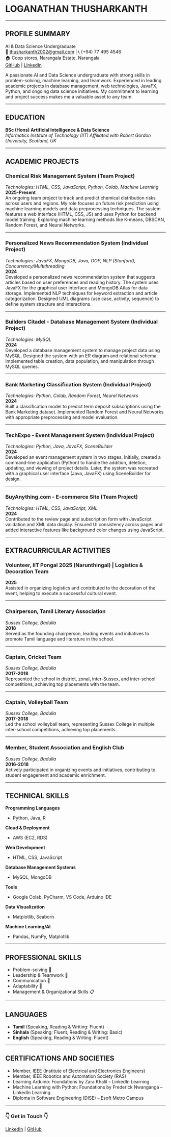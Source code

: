 # LOGANATHAN THUSHARKANTH

---

## PROFILE SUMMARY
AI & Data Science Undergraduate  
📧 thusharkanth2002@gmail.com | 📞 (+94) 77 495 4546  
🏠 Coop stores, Narangala Estate, Narangala  
[GitHub](https://github.com/Thusharkanth) | [LinkedIn](https://www.linkedin.com/in/loganathan-thusharkanth)  

A passionate AI and Data Science undergraduate with strong skills in problem-solving, machine learning, and teamwork. Experienced in leading academic projects in database management, web technologies, JavaFX, Python, and ongoing data science initiatives. My commitment to learning and project success makes me a valuable asset to any team.

---

## EDUCATION
**BSc (Hons) Artificial Intelligence & Data Science**  
*Informatics Institute of Technology (IIT) Affiliated with Robert Gordon University, Scotland, UK*  

---

## ACADEMIC PROJECTS

### **Chemical Risk Management System (Team Project)**  
*Technologies: HTML, CSS, JavaScript, Python, Colab, Machine Learning*  
**2025-Present**  
An ongoing team project to track and predict chemical distribution risks across users and regions. My role focuses on future risk prediction using machine learning models and data preprocessing techniques. The system features a web interface (HTML, CSS, JS) and uses Python for backend model training. Exploring machine learning methods like K-means, DBSCAN, Random Forest, and Neural Networks.

---

### **Personalized News Recommendation System (Individual Project)**  
*Technologies: JavaFX, MongoDB, Java, OOP, NLP (Stanford), Concurrency/Multithreading*  
**2024**  
Developed a personalized news recommendation system that suggests articles based on user preferences and reading history. The system uses JavaFX for the graphical user interface and MongoDB Atlas for data storage. Implemented NLP techniques for keyword extraction and article categorization. Designed UML diagrams (use case, activity, sequence) to define system structure and interactions.

---

### **Builders Citadel - Database Management System (Individual Project)**  
*Technologies: MySQL*  
**2024**  
Developed a database management system to manage project data using MySQL. Designed the system with an ER diagram and relational schema. Implemented table creation, data population, and manipulation through MySQL queries.

---

### **Bank Marketing Classification System (Individual Project)**  
*Technologies: Python, Colab, Random Forest, Neural Networks*  
**2024**  
Built a classification model to predict term deposit subscriptions using the Bank Marketing dataset. Implemented Random Forest and Neural Networks with appropriate preprocessing and model evaluation.

---

### **TechExpo - Event Management System (Individual Project)**  
*Technologies: Python, Java, JavaFX, SceneBuilder*  
**2024**  
Developed an event management system in two stages. Initially, created a command-line application (Python) to handle the addition, deletion, updating, and viewing of project details. Later, the system was recreated with a graphical user interface (Java, JavaFX) using SceneBuilder for design.

---

### **BuyAnything.com - E-commerce Site (Team Project)**  
*Technologies: HTML, CSS, JavaScript, XML*  
**2024**  
Contributed to the review page and subscription form with JavaScript validation and XML data display. Ensured UI consistency across pages and added interactive features like background color changes using JavaScript.

---

## EXTRACURRICULAR ACTIVITIES

### **Volunteer, IIT Pongal 2025 (Narunthingal) | Logistics & Decoration Team**  
**2025**  
Assisted in organizing logistics and contributed to the decoration of the event, helping to execute a successful cultural event.

---

### **Chairperson, Tamil Literary Association**  
*Sussex College, Badulla*  
**2018**  
Served as the founding chairperson, leading events and initiatives to promote Tamil language and literature in the school.

---

### **Captain, Cricket Team**  
*Sussex College, Badulla*  
**2017-2018**  
Represented the school in district, zonal, inter-Sussex, and inter-school competitions, achieving top placements with the team.

---

### **Captain, Volleyball Team**  
*Sussex College, Badulla*  
**2017-2018**  
Led the school volleyball team, representing Sussex College in multiple inter-school competitions, achieving top placements.

---

### **Member, Student Association and English Club**  
*Sussex College, Badulla*  
**2016-2018**  
Actively participated in organizing events and initiatives, contributing to student engagement and academic enrichment.

---

## TECHNICAL SKILLS

**Programming Languages**  
- Python, Java, R  

**Cloud & Deployment**  
- AWS (EC2, RDS)  

**Web Development**  
- HTML, CSS, JavaScript  

**Database Management Systems**  
- MySQL, MongoDB  

**Tools**  
- Google Colab, PyCharm, VS Code, Arduino IDE  

**Data Visualization**  
- Matplotlib, Seaborn  

**Machine Learning/AI**  
- Pandas, NumPy, Matplotlib  

---

## PROFESSIONAL SKILLS

- Problem-solving 🧠  
- Leadership & Teamwork 👥  
- Communication 📢  
- Adaptability 🔄  
- Management & Organizational Skills 📋  

---

## LANGUAGES

- **Tamil** (Speaking, Reading & Writing: Fluent)  
- **Sinhala** (Speaking: Fluent, Reading & Writing: Basic)  
- **English** (Speaking, Reading & Writing: Fluent)

---


## CERTIFICATIONS AND SOCIETIES

- Member, IEEE (Institute of Electrical and Electronics Engineers)  
- Member, IEEE Robotics and Automation Society (RAS)  
- Learning Arduino: Foundations by Zara Khalil – LinkedIn Learning  
- Machine Learning with Python: Foundations by Frederick Nwanganga – LinkedIn Learning  
- Diploma in Software Engineering (DISE) – Esoft Metro Campus  

---

### 👇 **Get in Touch** 👇  
[LinkedIn](https://www.linkedin.com/in/loganathan-thusharkanth) | [GitHub](https://github.com/Thusharkanth)
